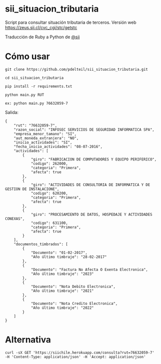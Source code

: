 # sii_situacion_tributaria
Script para consultar situación tributaria de terceros. Versión web https://zeus.sii.cl/cvc_cgi/stc/getstc

Traducción de Ruby a Python de [@sii](https://github.com/sagmor/sii_chile)

# Cómo usar

```
git clone https://github.com/pdelteil/sii_situacion_tributaria.git

cd sii_situacion_tributaria

pip install -r requirements.txt 

python main.py RUT

ex: python main.py 76632059-7

``` 
Salida: 

```
{
    "rut": "76632059-7",
    "razon_social": "INFOSEC SERVICIOS DE SEGURIDAD INFORMATICA SPA",
    "empresa_menor_tamano": "SI",
    "aut_moneda_extranjera": "NO",
    "inicio_actividades": "SI",
    "fecha_inicio_actividades": "08-07-2016",
    "actividades": [
        {
            "giro": "FABRICACION DE COMPUTADORES Y EQUIPO PERIFERICO",
            "codigo": 262000,
            "categoria": "Primera",
            "afecta": true
        },
        {
            "giro": "ACTIVIDADES DE CONSULTORIA DE INFORMATICA Y DE GESTION DE INSTALACIONE",
            "codigo": 620200,
            "categoria": "Primera",
            "afecta": true
        },
        {
            "giro": "PROCESAMIENTO DE DATOS, HOSPEDAJE Y ACTIVIDADES CONEXAS",
            "codigo": 631100,
            "categoria": "Primera",
            "afecta": true
        }
    ],
    "documentos_timbrados": [
        {
            "Documento": "01-02-2017",
            "Año último timbraje": "28-02-2017"
        },
        {
            "Documento": "Factura No Afecta O Exenta Electronica",
            "Año último timbraje": "2023"
        },
        {
            "Documento": "Nota Debito Electronica",
            "Año último timbraje": "2021"
        },
        {
            "Documento": "Nota Credito Electronica",
            "Año último timbraje": "2022"
        }
    ]
}

```
# Alternativa

`curl -sX GET 'https://siichile.herokuapp.com/consulta?rut=76632059-7' -H 'Content-Type: application/json' -H 'Accept: application/json'` 

